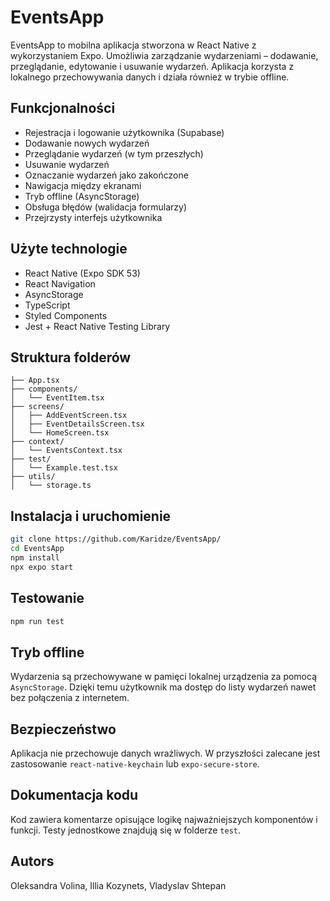 # EventsApp

EventsApp to mobilna aplikacja stworzona w React Native z wykorzystaniem Expo. Umożliwia zarządzanie wydarzeniami – dodawanie, przeglądanie, edytowanie i usuwanie wydarzeń. Aplikacja korzysta z lokalnego przechowywania danych i działa również w trybie offline.

## Funkcjonalności

- Rejestracja i logowanie użytkownika (Supabase)
- Dodawanie nowych wydarzeń
- Przeglądanie wydarzeń (w tym przeszłych)
- Usuwanie wydarzeń
- Oznaczanie wydarzeń jako zakończone
- Nawigacja między ekranami
- Tryb offline (AsyncStorage)
- Obsługa błędów (walidacja formularzy)
- Przejrzysty interfejs użytkownika

## Użyte technologie

- React Native (Expo SDK 53)
- React Navigation
- AsyncStorage
- TypeScript
- Styled Components
- Jest + React Native Testing Library

## Struktura folderów

```
├── App.tsx
├── components/
│   └── EventItem.tsx
├── screens/
│   ├── AddEventScreen.tsx
│   ├── EventDetailsScreen.tsx
│   └── HomeScreen.tsx
├── context/
│   └── EventsContext.tsx
├── test/
│   └── Example.test.tsx
├── utils/
│   └── storage.ts
```

## Instalacja i uruchomienie

```bash
git clone https://github.com/Karidze/EventsApp/
cd EventsApp
npm install
npx expo start
```

## Testowanie

```bash
npm run test
```

## Tryb offline

Wydarzenia są przechowywane w pamięci lokalnej urządzenia za pomocą `AsyncStorage`. Dzięki temu użytkownik ma dostęp do listy wydarzeń nawet bez połączenia z internetem.

## Bezpieczeństwo

Aplikacja nie przechowuje danych wrażliwych. W przyszłości zalecane jest zastosowanie `react-native-keychain` lub `expo-secure-store`.

## Dokumentacja kodu

Kod zawiera komentarze opisujące logikę najważniejszych komponentów i funkcji. Testy jednostkowe znajdują się w folderze `test`.

## Autors

Oleksandra Volina, Illia Kozynets, Vladyslav Shtepan

